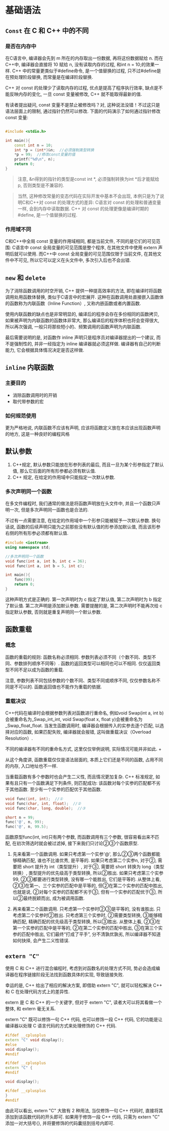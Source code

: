 # 基础语法



## `Const` 在 C 和 C++ 中的不同

### 是否在内存中

在C语言中, 编译器会先到 m 所在的内存取出一份数据, 再将这份数据赋给 n. 而在C++中, 编译器会直接将 10 赋给 n, 没有读取内存的过程, 和int n = 10;的效果一样. C++ 中的常量更类似于#define命令, 是一个值替换的过程, 只不过#define是在预处理阶段替换, 而常量是在编译阶段替换. 

C++ 对 const 的处理少了读取内存的过程, 优点是提高了程序执行效率, 缺点是不能反映内存的变化, 一旦 const 变量被修改, C++ 就不能取得最新的值. 

有读者提出疑问, const 变量不是禁止被修改吗？对, 这种说法没错！不过这只是语法层面上的限制, 通过指针仍然可以修改. 下面的代码演示了如何通过指针修改 const 变量: 

```c++

#include <stdio.h>

int main(){
    const int n = 10;
    int *p = (int*)&n;  //必须强制类型转换
    *p = 99;  //修改const变量的值
    printf("%d\n", n);
    return 0;
}
```

> 注意, &n得到的指针的类型是const int *, 必须强制转换为int *后才能赋给 p, 否则类型是不兼容的. 


> 当然, 这种修改常量的变态代码在实际开发中基本不会出现, 本例只是为了说明C和C++对 const 的处理方式的差异: C语言对 const 的处理和普通变量一样, 会到内存中读取数据. C++ 对 const 的处理更像是编译时期的#define, 是一个值替换的过程. 

### 作用域不同

C和C++中全局 const 变量的作用域相同, 都是当前文件, 不同的是它们的可见范围: C语言中 const 全局变量的可见范围是整个程序, 在其他文件中使用 extern 声明后就可以使用. 而C++中 const 全局变量的可见范围仅限于当前文件, 在其他文件中不可见, 所以它可以定义在头文件中, 多次引入后也不会出错. 





## `new` 和 `delete`

为了消除函数调用的时空开销, C++ 提供一种提高效率的方法, 即在编译时将函数调用处用函数体替换, 类似于C语言中的宏展开. 这种在函数调用处直接嵌入函数体的函数称为内联函数（Inline Function）, 又称内嵌函数或者内置函数. 

使用内联函数的缺点也是非常明显的, 编译后的程序会存在多份相同的函数拷贝, 如果被声明为内联函数的函数体非常大, 那么编译后的程序体积也将会变得很大, 所以再次强调, 一般只将那些短小的、频繁调用的函数声明为内联函数. 

最后需要说明的是, 对函数作 inline 声明只是程序员对编译器提出的一个建议, 而不是强制性的, 并非一经指定为 inline 编译器就必须这样做. 编译器有自己的判断能力, 它会根据具体情况决定是否这样做. 




## `inline` 内联函数

### 主要目的
- 消除函数调用时的开销
- 取代带参数的宏

### 如何规范使用
更为严格地说, 内联函数不应该有声明, 应该将函数定义放在本应该出现函数声明的地方, 这是一种良好的编程风格




## 默认参数

1. C++规定, 默认参数只能放在形参列表的最后, 而且一旦为某个形参指定了默认值, 那么它后面的所有形参都必须有默认值. 
2. C++ 规定, 在给定的作用域中只能指定一次默认参数. 

### 多次声明同一个函数
在多文件编程时, 我们通常的做法是将函数声明放在头文件中, 并且一个函数只声明一次, 但是多次声明同一函数也是合法的. 

不过有一点需要注意, 在给定的作用域中一个形参只能被赋予一次默认参数. 换句话说, 函数的后续声明只能为之前那些没有默认值的形参添加默认值, 而且该形参右侧的所有形参必须都有默认值. 

```c++
#include <iostream>
using namespace std;

//多次声明同一个函数
void func(int a, int b, int c = 36);
void func(int a, int b = 5, int c);

int main(){
    func(99);
    return 0;
}
```

这种声明方式是正确的. 第一次声明时为 c 指定了默认值, 第二次声明时为 b 指定了默认值. 第二次声明是添加默认参数. 需要提醒的是, 第二次声明时不能再次给 c 指定默认参数, 否则就是重复声明同一个默认参数. 





## 函数重载

### 概念
函数的重载的规则: 
函数名称必须相同. 
参数列表必须不同（个数不同、类型不同、参数排列顺序不同等）. 
函数的返回类型可以相同也可以不相同. 
仅仅返回类型不同不足以成为函数的重载. 

注意, 参数列表不同包括参数的个数不同、类型不同或顺序不同, 仅仅参数名称不同是不可以的. 函数返回值也不能作为重载的依据. 

### 重载决议
C++代码在编译时会根据参数列表对函数进行重命名, 例如void Swap(int a, int b)会被重命名为_Swap_int_int, void Swap(float x, float y)会被重命名为_Swap_float_float. 当发生函数调用时, 编译器会根据传入的实参去逐个匹配, 以选择对应的函数, 如果匹配失败, 编译器就会报错, 这叫做重载决议（Overload Resolution）. 

不同的编译器有不同的重命名方式, 这里仅仅举例说明, 实际情况可能并非如此. + 

从这个角度讲, 函数重载仅仅是语法层面的, 本质上它们还是不同的函数, 占用不同的内存, 入口地址也不一样. 

当重载函数有多个参数时也会产生二义性, 而且情况更加复杂. C++ 标准规定, 如果有且只有一个函数满足下列条件, 则匹配成功: 
该函数对每个实参的匹配都不劣于其他函数. 
至少有一个实参的匹配优于其他函数. 

```c++
void func(int, int);  //①
void func(char, int, float);  //②
void func(char, long, double);  //③

short n = 99;
func('@', n, 99);
func('@', n, 99.5);
```
函数原型func(int, int)只有两个参数, 而函数调用有三个参数, 很容易看出来不匹配, 在初次筛选时就会被过滤掉, 接下来我们只讨论②③个函数原型. 

1. 先来看第一个函数调用. 如果只考虑第一个实参'@', 那么②③两个函数都能够精确匹配, 谁也不比谁优秀, 是平等的. 如果只考虑第二个实参n, 对于②, 需要把 short 提升为 int（类型提升）, 对于③, 需要把 short 转换为 long（类型转换）, 类型提升的优先级高于类型转换, 所以②胜出. 如果只考虑第三个实参99, ②③都要进行类型转换, 没有哪一个能胜出, 它们是平等的. 
从整体上看, ②③在第一、三个实参的匹配中是平等的, 但②在第二个实参的匹配中胜出, 也就是说, ②对每个实参的匹配都不劣于③, 但有一个实参的匹配优于③, 所以②最终脱颖而出, 成为被调用函数. 

1. 再来看第二个函数调用. 只考虑第一个实参时②③是平等的, 没有谁胜出. 只考虑第二个实参时②胜出. 只考虑第三个实参时, ②需要类型转换, ③能够精确匹配, 精确匹配的优先级高于类型转换, 所以③胜出. 
从整体上看, ②③在第一个实参的匹配中是平等的, ②在第二个实参的匹配中胜出, ③在第三个实参的匹配中胜出, 它们最终“打成了平手”, 分不清孰优孰劣, 所以编译器不知道如何抉择, 会产生二义性错误. 





## `extern "C"`

使用 C 和 C++ 进行混合编程时, 考虑到对函数名的处理方式不同, 势必会造成编译器在程序链接阶段无法找到函数具体的实现, 导致链接失败. 

幸运的是, C++ 给出了相应的解决方案, 即借助 extern "C", 就可以轻松解决 C++ 和 C 在处理代码方式上的差异性. 

extern 是 C 和 C++ 的一个关键字, 但对于 extern "C", 读者大可以将其看做一个整体, 和 extern 毫无关系. 

extern "C" 既可以修饰一句 C++ 代码, 也可以修饰一段 C++ 代码, 它的功能是让编译器以处理 C 语言代码的方式来处理修饰的 C++ 代码. 

```c++
#ifdef __cplusplus
extern "C" void display();
#else
void display();
#endif
```

```c++
#ifdef __cplusplus
extern "C" {
#endif

void display();

#ifdef __cplusplus
}
#endif
```

由此可以看出, extern "C" 大致有 2 种用法, 当仅修饰一句 C++ 代码时, 直接将其添加到该函数代码的开头即可. 如果用于修饰一段 C++ 代码, 只需为 extern "C" 添加一对大括号{}, 并将要修饰的代码囊括到括号内即可. 
